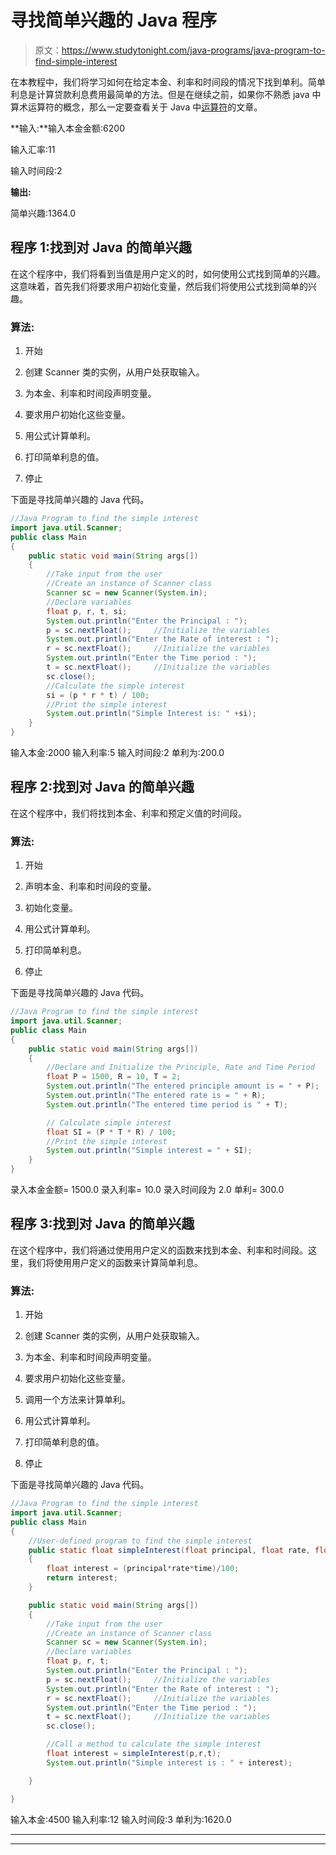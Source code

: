 # 寻找简单兴趣的 Java 程序

> 原文：<https://www.studytonight.com/java-programs/java-program-to-find-simple-interest>

在本教程中，我们将学习如何在给定本金、利率和时间段的情况下找到单利。简单利息是计算贷款利息费用最简单的方法。但是在继续之前，如果你不熟悉 java 中算术运算符的概念，那么一定要查看关于 Java 中[运算符](https://www.studytonight.com/java/operators-in-java.php)的文章。

**输入:**输入本金金额:6200

输入汇率:11

输入时间段:2

**输出:**

简单兴趣:1364.0

## 程序 1:找到对 Java 的简单兴趣

在这个程序中，我们将看到当值是用户定义的时，如何使用公式找到简单的兴趣。这意味着，首先我们将要求用户初始化变量，然后我们将使用公式找到简单的兴趣。

### 算法:

1.  开始

2.  创建 Scanner 类的实例，从用户处获取输入。

3.  为本金、利率和时间段声明变量。

4.  要求用户初始化这些变量。

5.  用公式计算单利。

6.  打印简单利息的值。

7.  停止

下面是寻找简单兴趣的 Java 代码。

```java
//Java Program to find the simple interest
import java.util.Scanner;
public class Main
{
    public static void main(String args[]) 
    {
        //Take input from the user
        //Create an instance of Scanner class
        Scanner sc = new Scanner(System.in);
        //Declare variables
        float p, r, t, si;
        System.out.println("Enter the Principal : ");
        p = sc.nextFloat();     //Initialize the variables
        System.out.println("Enter the Rate of interest : ");
        r = sc.nextFloat();     //Initialize the variables
        System.out.println("Enter the Time period : ");
        t = sc.nextFloat();     //Initialize the variables
        sc.close();
        //Calculate the simple interest
        si = (p * r * t) / 100;
        //Print the simple interest
        System.out.println("Simple Interest is: " +si);
    }
} 
```

输入本金:2000
输入利率:5
输入时间段:2
单利为:200.0

## 程序 2:找到对 Java 的简单兴趣

在这个程序中，我们将找到本金、利率和预定义值的时间段。

### 算法:

1.  开始

2.  声明本金、利率和时间段的变量。

3.  初始化变量。

4.  用公式计算单利。

5.  打印简单利息。

6.  停止

下面是寻找简单兴趣的 Java 代码。

```java
//Java Program to find the simple interest
import java.util.Scanner;
public class Main
{
    public static void main(String args[]) 
    {
        //Declare and Initialize the Principle, Rate and Time Period
        float P = 1500, R = 10, T = 2; 
        System.out.println("The entered principle amount is = " + P);
        System.out.println("The entered rate is = " + R);
        System.out.println("The entered time period is " + T);

        // Calculate simple interest 
        float SI = (P * T * R) / 100;
        //Print the simple interest 
        System.out.println("Simple interest = " + SI);  
    }
} 
```

录入本金金额= 1500.0
录入利率= 10.0
录入时间段为 2.0
单利= 300.0

## 程序 3:找到对 Java 的简单兴趣

在这个程序中，我们将通过使用用户定义的函数来找到本金、利率和时间段。这里，我们将使用用户定义的函数来计算简单利息。

### 算法:

1.  开始

2.  创建 Scanner 类的实例，从用户处获取输入。

3.  为本金、利率和时间段声明变量。

4.  要求用户初始化这些变量。

5.  调用一个方法来计算单利。

6.  用公式计算单利。

7.  打印简单利息的值。

8.  停止

下面是寻找简单兴趣的 Java 代码。

```java
//Java Program to find the simple interest
import java.util.Scanner;
public class Main
{
    //User-defined program to find the simple interest
    public static float simpleInterest(float principal, float rate, float time)
    {
        float interest = (principal*rate*time)/100;
        return interest;
    }

    public static void main(String args[]) 
    {
        //Take input from the user
        //Create an instance of Scanner class
        Scanner sc = new Scanner(System.in);
        //Declare variables
        float p, r, t;
        System.out.println("Enter the Principal : ");
        p = sc.nextFloat();     //Initialize the variables
        System.out.println("Enter the Rate of interest : ");
        r = sc.nextFloat();     //Initialize the variables
        System.out.println("Enter the Time period : ");
        t = sc.nextFloat();     //Initialize the variables
        sc.close();

        //Call a method to calculate the simple interest
        float interest = simpleInterest(p,r,t);
        System.out.println("Simple interest is : " + interest);

    }

} 
```

输入本金:4500
输入利率:12
输入时间段:3
单利为:1620.0

* * *

* * *